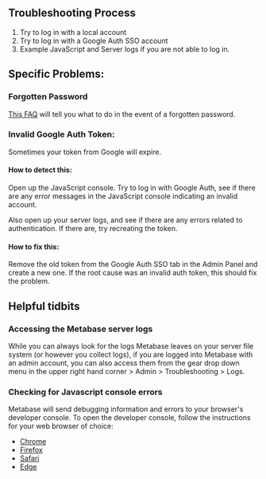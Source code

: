 ## Troubleshooting Process

1. Try to log in with a local account
2. Try to log in with a Google Auth SSO account
3. Example JavaScript and Server logs if you are not able to log in.

## Specific Problems:

### Forgotten Password

[This FAQ](../faq/using-metabase/how-do-i-reset-my-password.md) will tell you what to do in the event of a forgotten password.

### Invalid Google Auth Token:

Sometimes your token from Google will expire.

#### How to detect this:

Open up the JavaScript console. Try to log in with Google Auth, see if there are any error messages in the JavaScript console indicating an invalid account.

Also open up your server logs, and see if there are any errors related to authentication. If there are, try recreating the token.

#### How to fix this:

Remove the old token from the Google Auth SSO tab in the Admin Panel and create a new one. If the root cause was an invalid auth token, this should fix the problem.

## Helpful tidbits

### Accessing the Metabase server logs

While you can always look for the logs Metabase leaves on your server file system (or however you collect logs), if you are logged into Metabase with an admin account, you can also access them from the gear drop down menu in the upper right hand corner > Admin > Troubleshooting > Logs.

### Checking for Javascript console errors

Metabase will send debugging information and errors to your browser's developer console. To open the developer console, follow the instructions for your web browser of choice:

- [Chrome](https://developers.google.com/web/tools/chrome-devtools/open#console)
- [Firefox](https://developer.mozilla.org/en-US/docs/Tools/Web_Console/Opening_the_Web_Console)
- [Safari](https://support.apple.com/guide/safari-developer/develop-menu-dev39df999c1/mac)
- [Edge](https://docs.microsoft.com/en-us/microsoft-edge/devtools-guide-chromium)
